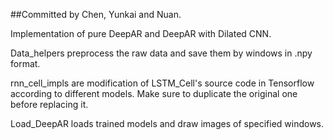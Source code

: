 ##Committed by Chen, Yunkai and Nuan. 

Implementation of pure DeepAR and DeepAR with Dilated CNN. 

Data_helpers preprocess the raw data and save them by windows in .npy format.

rnn_cell_impls are modification of LSTM_Cell's source code in Tensorflow according to different models. Make sure to duplicate the original one before replacing it.

Load_DeepAR loads trained models and draw images of specified windows.  
